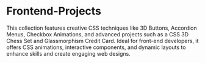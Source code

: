 # Frontend-Projects
This collection features creative CSS techniques like 3D Buttons, Accordion Menus, Checkbox Animations, and advanced projects such as a CSS 3D Chess Set and Glassmorphism Credit Card. Ideal for front-end developers, it offers CSS animations, interactive components, and dynamic layouts to enhance skills and create engaging web designs.
